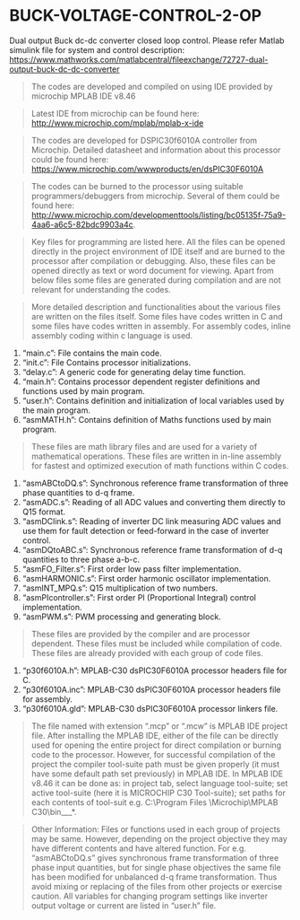 # BUCK-VOLTAGE-CONTROL-2-OP
Dual output Buck dc-dc converter closed loop control. Please refer Matlab simulink file for system and control description: https://www.mathworks.com/matlabcentral/fileexchange/72727-dual-output-buck-dc-dc-converter

> The codes are developed and compiled on using IDE provided by microchip MPLAB IDE v8.46

> Latest IDE from microchip can be found here: http://www.microchip.com/mplab/mplab-x-ide

> The codes are developed for DSPIC30f6010A controller from Microchip. Detailed datasheet and information about this processor could be found here: https://www.microchip.com/wwwproducts/en/dsPIC30F6010A

> The codes can be burned to the processor using suitable programmers/debuggers from microchip. Several of them could be found here: http://www.microchip.com/developmenttools/listing/bc05135f-75a9-4aa6-a6c5-82bdc9903a4c.

> Key files for programming are listed here. All the files can be opened directly in the project environment of IDE itself and are burned to the processor after compilation or debugging. Also, these files can be opened directly as text or word document for viewing. Apart from below files some files are generated during compilation and are not relevant for understanding the codes. 

> More detailed description and functionalities about the various files are written on the files itself. Some files have codes written in C and some files have codes written in assembly. For assembly codes, inline assembly coding within c language is used.

1.	“main.c”: File contains the main code.
2.	“init.c”: File Contains processor initializations.
3.	“delay.c”: A generic code for generating delay time function.
4.	“main.h”: Contains processor dependent register definitions and functions used by main program.
5.	“user.h”: Contains definition and initialization of local variables used by the main program.
6.	“asmMATH.h”: Contains definition of Maths functions used by main program.

> These files are math library files and are used for a variety of mathematical operations. These files are written in in-line assembly for fastest and optimized execution of math functions within C codes.

1.	“asmABCtoDQ.s”: Synchronous reference frame transformation of three phase quantities to d-q frame.
2.	“asmADC.s”: Reading of all ADC values and converting them directly to Q15 format.
3.	“asmDClink.s”: Reading of inverter DC link measuring ADC values and use them for fault detection or feed-forward in the case of     inverter control. 
4.	“asmDQtoABC.s”: Synchronous reference frame transformation of d-q quantities to three phase a-b-c.
5.	“asmFO_Filter.s”: First order low pass filter implementation.
6.	“asmHARMONIC.s”: First order harmonic oscillator implementation.
7.	“asmINT_MPQ.s”: Q15 multiplication of two numbers.
8.	“asmPIcontroller.s”: First order PI (Proportional Integral) control implementation. 
9.	“asmPWM.s”: PWM processing and generating block. 

> These files are provided by the compiler and are processor dependent. These files must be included while compilation of code. These files are already provided with each group of code files.

1.	“p30f6010A.h”: MPLAB-C30 dsPIC30F6010A processor headers file for C.
2.	“p30f6010A.inc”: MPLAB-C30 dsPIC30F6010A processor headers file for assembly.
3.	“p30f6010A.gld”: MPLAB-C30 dsPIC30F6010A processor linkers file.

> The file named with extension “.mcp” or “.mcw” is MPLAB IDE project file. After installing the MPLAB IDE, either of the file can be directly used for opening the entire project for direct compilation or burning code to the processor. However, for successful compilation of the project the compiler tool-suite path must be given properly (it must have some default path set previously) in MPLAB IDE. In MPLAB IDE v8.46 it can be done as: in project tab, select language tool-suite; set active tool-suite (here it is MICROCHIP C30 Tool-suite); set paths for each contents of tool-suit e.g. C:\Program Files \Microchip\MPLAB C30\bin\___*. 

> Other Information:  Files or functions used in each group of projects may be same. However, depending on the project objective they may have different contents and have altered function. For e.g. “asmABCtoDQ.s” gives synchronous frame transformation of three phase input quantities, but for single phase objectives the same file has been modified for unbalanced d-q frame transformation. Thus avoid mixing or replacing of the files from other projects or exercise caution. All variables for changing program settings like inverter output voltage or current are listed in “user.h” file. 

